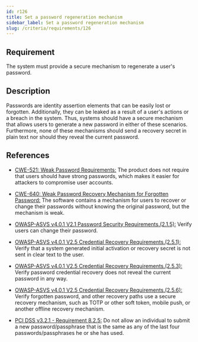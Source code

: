 ```yaml
---
id: r126
title: Set a password regeneration mechanism
sidebar_label: Set a password regeneration mechanism
slug: /criteria/requirements/126
---
```


## Requirement

The system must provide a secure mechanism
to regenerate a user's password.

## Description

Passwords are identity assertion elements
that can be easily lost or forgotten.
Additionally,
they can be leaked
as a result of a user's actions
or a breach in the system.
Thus,
systems should have a secure mechanism
that allows users
to generate a new password
in either of these scenarios.
Furthermore,
none of these mechanisms
should send a recovery secret
in plain text
nor should they reveal the current password.

## References

- [CWE-521: Weak Password Requirements:](https://cwe.mitre.org/data/definitions/521.html)
The product does not require
that users should have strong passwords,
which makes it easier for attackers
to compromise user accounts.

- [CWE-640: Weak Password Recovery Mechanism for Forgotten Password:](https://cwe.mitre.org/data/definitions/640.html)
The software contains a mechanism
for users to recover
or change their passwords
without knowing the original password,
but the mechanism is weak.

- [OWASP-ASVS v4.0.1 V2.1 Password Security Requirements.(2.1.5):](https://owasp.org/www-pdf-archive/OWASP_Application_Security_Verification_Standard_4.0-en.pdf)
Verify users can change their password.

- [OWASP-ASVS v4.0.1 V2.5 Credential Recovery Requirements.(2.5.1):](https://owasp.org/www-pdf-archive/OWASP_Application_Security_Verification_Standard_4.0-en.pdf)
Verify that a system generated initial activation
or recovery secret
is not sent in clear text
to the user.

- [OWASP-ASVS v4.0.1 V2.5 Credential Recovery Requirements.(2.5.3):](https://owasp.org/www-pdf-archive/OWASP_Application_Security_Verification_Standard_4.0-en.pdf)
Verify password credential recovery
does not reveal the current password
in any way.

- [OWASP-ASVS v4.0.1 V2.5 Credential Recovery Requirements.(2.5.6):](https://owasp.org/www-pdf-archive/OWASP_Application_Security_Verification_Standard_4.0-en.pdf)
Verify forgotten password,
and other recovery paths
use a secure recovery mechanism,
such as TOTP or other soft token,
mobile push, 
or another offline recovery mechanism.

- [PCI DSS v3.2.1 - Requirement 8.2.5:](https://www.pcisecuritystandards.org/documents/PCI_DSS_v3-2-1.pdf)
Do not allow an individual to submit
a new password/passphrase
that is the same
as any of the last four passwords/passphrases
he or she has used.
